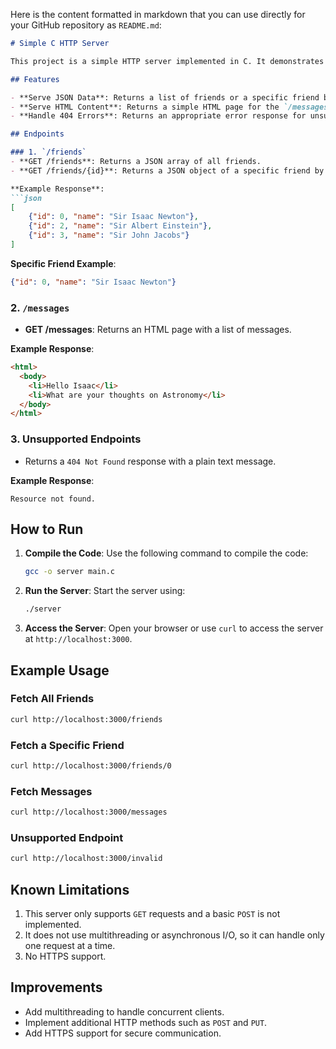 Here is the content formatted in markdown that you can use directly for your GitHub repository as `README.md`:

```markdown
# Simple C HTTP Server

This project is a simple HTTP server implemented in C. It demonstrates basic HTTP server functionality, including handling `GET` requests and serving different types of responses based on the URL.

## Features

- **Serve JSON Data**: Returns a list of friends or a specific friend based on the URL.
- **Serve HTML Content**: Returns a simple HTML page for the `/messages` endpoint.
- **Handle 404 Errors**: Returns an appropriate error response for unsupported endpoints.

## Endpoints

### 1. `/friends`
- **GET /friends**: Returns a JSON array of all friends.
- **GET /friends/{id}**: Returns a JSON object of a specific friend by ID.

**Example Response**:
```json
[
    {"id": 0, "name": "Sir Isaac Newton"},
    {"id": 2, "name": "Sir Albert Einstein"},
    {"id": 3, "name": "Sir John Jacobs"}
]
```

**Specific Friend Example**:
```json
{"id": 0, "name": "Sir Isaac Newton"}
```

### 2. `/messages`
- **GET /messages**: Returns an HTML page with a list of messages.

**Example Response**:
```html
<html>
  <body>
    <li>Hello Isaac</li>
    <li>What are your thoughts on Astronomy</li>
  </body>
</html>
```

### 3. Unsupported Endpoints
- Returns a `404 Not Found` response with a plain text message.

**Example Response**:
```
Resource not found.
```

## How to Run

1. **Compile the Code**:
   Use the following command to compile the code:
   ```bash
   gcc -o server main.c
   ```

2. **Run the Server**:
   Start the server using:
   ```bash
   ./server
   ```

3. **Access the Server**:
   Open your browser or use `curl` to access the server at `http://localhost:3000`.

## Example Usage

### Fetch All Friends
```bash
curl http://localhost:3000/friends
```

### Fetch a Specific Friend
```bash
curl http://localhost:3000/friends/0
```

### Fetch Messages
```bash
curl http://localhost:3000/messages
```

### Unsupported Endpoint
```bash
curl http://localhost:3000/invalid
```


## Known Limitations

1. This server only supports `GET` requests and a basic `POST` is not implemented.
2. It does not use multithreading or asynchronous I/O, so it can handle only one request at a time.
3. No HTTPS support.

## Improvements

- Add multithreading to handle concurrent clients.
- Implement additional HTTP methods such as `POST` and `PUT`.
- Add HTTPS support for secure communication.

